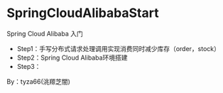 # SpringCloudAlibabaStart
Spring Cloud Alibaba 入门  

- Step1：手写分布式请求处理调用实现消费同时减少库存（order，stock）
- Step2：Spring Cloud Alibaba环境搭建
- Step3：

By：tyza66(洮羱芝闇)
